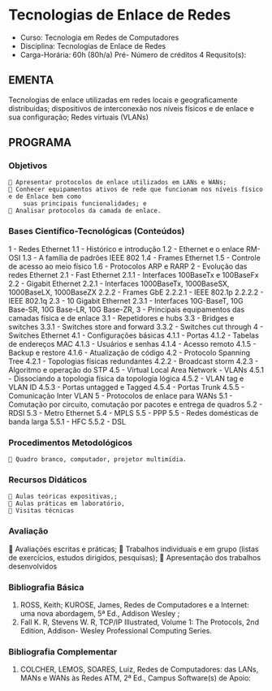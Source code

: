 # Tecnologias de Enlace de Redes 


* Curso: Tecnologia em Redes de Computadores
* Disciplina: Tecnologias de Enlace de Redes                             
* Carga-Horária: 60h (80h/a)
         Pré-
                                                                    Número de créditos 4
  Requsito(s):

## EMENTA
Tecnologias de enlace utilizadas em redes locais e geograficamente distribuidas; dispositivos de
interconexão nos níveis físicos e de enlace e sua configuração; Redes virtuais (VLANs)
## PROGRAMA
### Objetivos
     Apresentar protocolos de enlace utilizados em LANs e WANs;
     Conhecer equipamentos ativos de rede que funcionam nos níveis físico e de Enlace bem como
        suas principais funcionalidades; e
     Analisar protocolos da camada de enlace.
### Bases Científico-Tecnológicas (Conteúdos)
1 - Redes Ethernet
1.1 - Histórico e introdução
1.2 - Ethernet e o enlace RM-OSI
1.3 - A família de padrões IEEE 802
1.4 - Frames Ethernet
1.5 - Controle de acesso ao meio físico
1.6 - Protocolos ARP e RARP
2 - Evolução das redes Ethernet
2.1 - Fast Ethernet
2.1.1 - Interfaces 100BaseTx e 100BaseFx
2.2 - Gigabit Ethernet
2.2.1 - Interfaces 1000BaseTx, 1000BaseSX, 1000BaseLX, 1000BaseZX
2.2.2 - Frames GbE
2.2.2.1 - IEEE 802.1p
2.2.2.2 - IEEE 802.1q
2.3 - 10 Gigabit Ethernet
2.3.1 - Interfaces 10G-BaseT, 10G Base-SR, 10G Base-LR, 10G Base-ZR,
3 - Principais equipamentos das camadas física e de enlace
3.1 - Repetidores e hubs
3.3 - Bridges e switches
3.3.1 - Switches store and forward
3.3.2 - Switches cut through
4 - Switches Ethernet
4.1 - Configurações básicas
4.1.1 - Portas
4.1.2 - Tabelas de endereços MAC
4.1.3 - Usuários e senhas
4.1.4 - Acesso remoto
4.1.5 - Backup e restore
4.1.6 - Atualização de código
4.2 - Protocolo Spanning Tree
4.2.1 - Topologias físicas redundantes
4.2.2 - Broadcast storm
4.2.3 - Algoritmo e operação do STP
4.5 - Virtual Local Area Network - VLANs
4.5.1 - Dissociando a topologia física da topologia lógica
4.5.2 - VLAN tag e VLAN ID
4.5.3 - Portas untagged e Tagged
4.5.4 - Portas Trunk
4.5.5 - Comunicação Inter VLAN
5 - Protocolos de enlace para WANs
5.1 - Comutação por circuito, comutação por pacotes e entrega de quadros
5.2 - RDSI
5.3 - Metro Ethernet
5.4 - MPLS
5.5 - PPP
5.5 - Redes domésticas de banda larga
5.5.1 - HFC
5.5.2 - DSL
### Procedimentos Metodológicos
     Quadro branco, computador, projetor multimídia.
### Recursos Didáticos
     Aulas teóricas expositivas,;
     Aulas práticas em laboratório,
     Visitas técnicas
### Avaliação
 Avaliações escritas e práticas;
 Trabalhos individuais e em grupo (listas de exercícios, estudos dirigidos, pesquisas);
 Apresentação dos trabalhos desenvolvidos
### Bibliografia Básica
1. ROSS, Keith; KUROSE, James, Redes de Computadores e a Internet: uma nova abordagem, 5ª Ed.,
    Addison Wesley ;
2. Fall K. R, Stevens W. R, TCP/IP Illustrated, Volume 1: The Protocols, 2nd Edition, Addison-
    Wesley Professional Computing Series.
### Bibliografia Complementar
1. COLCHER, LEMOS, SOARES, Luiz, Redes de Computadores: das LANs, MANs e WANs às
    Redes ATM, 2ª Ed., Campus
                                         Software(s) de Apoio:

